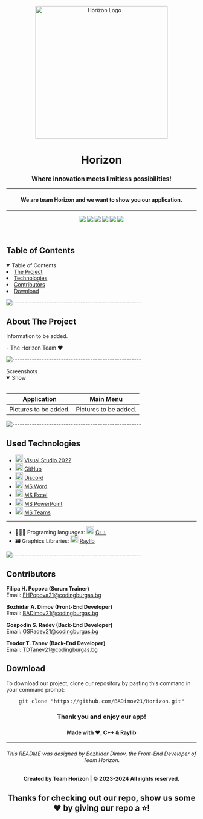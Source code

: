 <p align="center">
     <img align="center" src="https://cdn.discordapp.com/attachments/1184487440862433320/1191434569354854400/c934e711-5052-4b11-9c7c-9de9d48d5d9a-removebg-preview_auto_x2-removebg-preview.png?ex=65a56ce9&is=6592f7e9&hm=0c765e79f80b10bda3a1ca696bd5d2502bf02b0d4151e8b877c1abe6d69a9f03&" alt="Horizon Logo" width="350", height="350">
</p>
    
<h1 align="center"> Horizon </h1>
<h3 align="center"> Where innovation meets limitless possibilities! </h3>  
    
<hr>
    <h4 align="center">We are team Horizon and we want to show you our application.</h4>
<hr>
    
<p align="center">
    <img src = "https://img.shields.io/github/languages/count/BADimov21/Horizon?style=for-the-badge">
    <img src = "https://img.shields.io/github/contributors/BADimov21/Horizon?style=for-the-badge">
    <img src = "https://img.shields.io/github/repo-size/BADimov21/Horizon?style=for-the-badge">
    <img src = "https://img.shields.io/github/last-commit/BADimov21/Horizon?style=for-the-badge">
    <img src = "https://img.shields.io/github/languages/top/BADimov21/Horizon?style=for-the-badge">
    <img src = "https://img.shields.io/github/issues-closed/BADimov21/Horizon?style=for-the-badge">
<p>
<br>
    
<!-- TABLE OF CONTENTS -->
<h2 id="table-of-contents">Table of Contents</h2>
    
<details open="open">
    <summary>Table of Contents</summary>
    <li><a href="#about-the-project">  The Project</a></li>
    <li><a href="#used-technologies">  Technologies</a></li>
    <li><a href="#contributors">   Contributors</a></li>
    <li><a href="#download">    Download</a></li>
</details>
    
![-----------------------------------------------------](https://raw.githubusercontent.com/andreasbm/readme/master/assets/lines/rainbow.png)
    
<!-- ABOUT THE PROJECT -->
<h2 id="about-the-project">About The Project</h2>
    
<p align="justify">
    Information to be added.
</p>
<p> - The Horizon Team ❤️</p>
    
    
![-----------------------------------------------------](https://raw.githubusercontent.com/andreasbm/readme/master/assets/lines/rainbow.png)
    
<summary>Screenshots</summary>
<details open="open">
<summary>Show</summary>
<br>
    
    
|                               Application                             |                               Main Menu                                |
| :-------------------------------------------------------------------: | :--------------------------------------------------------------------: |
| Pictures to be added.                                                 | Pictures to be added.                                                  |

    
</details>
    
</td></tr></table>
<p></p>
    
![-----------------------------------------------------](https://raw.githubusercontent.com/andreasbm/readme/master/assets/lines/rainbow.png)
    
##  Used Technologies
- <img src="https://upload.wikimedia.org/wikipedia/commons/thumb/2/2c/Visual_Studio_Icon_2022.svg/1200px-Visual_Studio_Icon_2022.svg.png" width="20" alt="Visual Studio 2022 Logo"> <a href="https://visualstudio.microsoft.com/vs/">Visual Studio 2022</a>
- <img src="https://github.githubassets.com/images/modules/logos_page/GitHub-Mark.png" width="20" alt="GitHub Logo"> <a href="https://github.com/">GitHub</a>
- <img src="https://www.freepnglogos.com/uploads/discord-logo-png/concours-discord-cartes-voeux-fortnite-france-6.png" width="20" alt="Discord Logo"> <a href="https://discord.com/">Discord</a>
- <img src="https://upload.wikimedia.org/wikipedia/commons/thumb/f/fd/Microsoft_Office_Word_%282019%E2%80%93present%29.svg/2203px-Microsoft_Office_Word_%282019%E2%80%93present%29.svg.png" width="20" alt="MS Word Logo"> <a href="https://en.wikipedia.org/wiki/Microsoft_Word">MS Word</a>
- <img src="https://upload.wikimedia.org/wikipedia/commons/thumb/3/34/Microsoft_Office_Excel_%282019%E2%80%93present%29.svg/2203px-Microsoft_Office_Excel_%282019%E2%80%93present%29.svg.png" width="20" alt="MS Excel Logo"> <a href="https://en.wikipedia.org/wiki/Microsoft_Excel">MS Excel</a>
- <img src="https://upload.wikimedia.org/wikipedia/commons/3/3b/Microsoft_PowerPoint_Logo.png" width="20" alt="MS PowerPoint Logo"> <a href="https://bg.wikipedia.org/wiki/Microsoft_PowerPoint">MS PowerPoint</a>
- <img src="https://upload.wikimedia.org/wikipedia/commons/thumb/c/c9/Microsoft_Office_Teams_%282018%E2%80%93present%29.svg/2203px-Microsoft_Office_Teams_%282018%E2%80%93present%29.svg.png" width="20" alt="MS Teams Logo"> <a href="https://www.microsoft.com/en-us/microsoft-teams/group-chat-software">MS Teams</a>
-----------------------------------------------------------------------------------------------------------------------------------
- 👩🏻‍💻 Programing languages: <img src="https://brandslogos.com/wp-content/uploads/thumbs/c-logo-vector.svg" width="20" alt="C++ Logo"> <a href="https://cplusplus.com/">C++</a>
- 🗃️ Graphics Libraries: <img src="https://upload.wikimedia.org/wikipedia/commons/f/f4/Raylib_logo.png" width="20" alt="Raylib Logo"> <a href="https://www.raylib.com/">Raylib</a>
    
    
![-----------------------------------------------------](https://raw.githubusercontent.com/andreasbm/readme/master/assets/lines/rainbow.png)
    
<!-- CONTRIBUTORS -->
<h2 id="contributors">Contributors</h2>
    
<p>
    
    
<b>Filipa H. Popova (Scrum Trainer)</b> <br>
    Email: <a>FHPopova21@codingburgas.bg</a> <br>
    
<b>Bozhidar A. Dimov (Front-End Developer)</b> <br>
    Email: <a>BADimov21@codingburgas.bg</a> <br>
    
<b>Gospodin S. Radev (Back-End Developer)</b> <br>
    Email: <a>GSRadev21@codingburgas.bg</a> <br>
    
<b>Teodor T. Tanev (Back-End Developer)</b> <br>
    Email: <a>TDTanev21@codingburgas.bg</a> <br>

    
</p>
    
<h2 id="download">Download</h2>
    
<p>To download our project, clone our repository by pasting this command in your command prompt:</p>
    
<pre align="center">git clone "https://github.com/BADimov21/Horizon.git"</pre>

<h3 align="center"> Thank you and enjoy our app! <h3>
<h4 align="center"> Made with ❤️, C++ & Raylib </h4>

<hr>

<h6 align="center">This README was designed by Bozhidar Dimov, the Front-End Developer of Team Horizon.</h6>
<h4 align="center"> Created by Team Horizon | &copy 2023-2024 All rights reserved.</h4>
<h2 align="center">Thanks for checking out our repo, show us some ❤️ by giving our repo a ⭐️!</h2>
